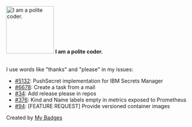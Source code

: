 <img src="https://my-badges.github.io/my-badges/polite-coder.png" alt="I am a polite coder." title="I am a polite coder." width="128">
<strong>I am a polite coder.</strong>
<br><br>

I use words like "thanks" and "please" in my issues:

- <a href="https://github.com/external-secrets/external-secrets/issues/5132">#5132</a>: PushSecret implementation for IBM Secrets Manager
- <a href="https://github.com/nextcloud/mail/issues/6678">#6678</a>: Create a task from a mail
- <a href="https://github.com/snyssen/personal-website/issues/34">#34</a>: Add release please in repos
- <a href="https://github.com/kyverno/policy-reporter/issues/376">#376</a>: Kind and Name labels empty in metrics exposed to Prometheus
- <a href="https://github.com/ellite/Wallos/issues/94">#94</a>: [FEATURE REQUEST] Provide versioned container images


Created by <a href="https://github.com/my-badges/my-badges">My Badges</a>